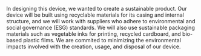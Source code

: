 In designing this device, we wanted to create a sustainable product.
Our device will be built using recyclable materials for its casing and internal structure, and we will work with suppliers who adhere to environmental and social governance (ESG) standards.
We will also use sustainable packaging materials such as vegetable inks for printing, recycled cardboard, and bio-based plastic films.
We are commited to minimizing the environmental impacts involved with the creation, usage, and disposal of our device.